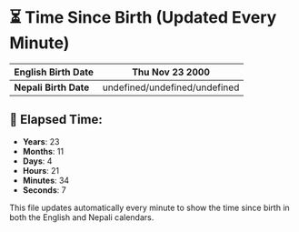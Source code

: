 # ⏳ Time Since Birth (Updated Every Minute)

| **English Birth Date** | Thu Nov 23 2000 |
|------------------------|-------------------------------------|
| **Nepali Birth Date**  | undefined/undefined/undefined                  |

## 📅 Elapsed Time:

- **Years**: 23
- **Months**: 11
- **Days**: 4
- **Hours**: 21
- **Minutes**: 34
- **Seconds**: 7

This file updates automatically every minute to show the time since birth in both the English and Nepali calendars.